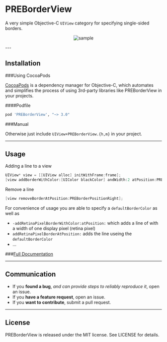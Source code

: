 PREBorderView
=============

A very simple Objective-C `UIView` category for specifying single-sided borders. 

<p align="center" >
  <img src="https://raw.githubusercontent.com/pres/PREBorderView/master/sample.png" alt="sample" title="sample">
</p>
---

## Installation

###Using CocoaPods

[CocoaPods](https://cocoapods.org/) is a dependency manager for Objective-C, which automates and simplifies the process of using 3rd-party libraries like PREBorderView in your projects.

####Podfile

```ruby
pod 'PREBorderView', "~> 3.0"
```

###Manual

Otherwise just include `UIView+PREBorderView.{h,m}` in your project.

---

## Usage

Adding a line to a view

```objective-c
UIView* view = [[UIView alloc] initWithFrame:frame];
[view addBorderWithColor:[UIColor blackColor] andWidth:2 atPosition:PREBorderPositionRight];
```

Remove a line

```objective-c
[view removeBorderAtPosition:PREBorderPositionRight];
```

For convenience of usage you are able to specify a `defaultBorderColor` as well as 

- `-addRetinaPixelBorderWithColor:atPosition:` which adds a line of with a width of one display pixel (retina pixel)
- `addRetinaPixelBorderAtPosition:` adds the line useing the `defaultBorderColor`
- ...

###[Full Documentation](http://cocoadocs.org/docsets/PREBorderView/3.0/Categories/UIView+PREBorderView.html)

---

## Communication

- If you **found a bug**, _and can provide steps to reliably reproduce it_, open an issue.
- If you **have a feature request**, open an issue.
- If you **want to contribute**, submit a pull request.

---

## License

PREBorderView is released under the MIT license. See LICENSE for details.
